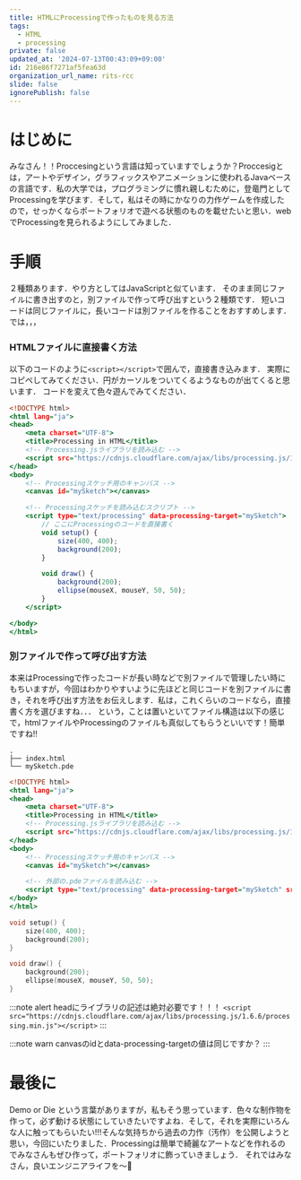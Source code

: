 ```yaml
---
title: HTMLにProcessingで作ったものを見る方法
tags:
  - HTML
  - processing
private: false
updated_at: '2024-07-13T00:43:09+09:00'
id: 216e86f7271af5fea63d
organization_url_name: rits-rcc
slide: false
ignorePublish: false
---
```

# はじめに
みなさん！！Proccesingという言語は知っていますでしょうか？Proccesigとは，アートやデザイン，グラフィックスやアニメーションに使われるJavaベースの言語です．私の大学では，プログラミングに慣れ親しむために，登竜門としてProcessingを学びます．そして，私はその時にかなりの力作ゲームを作成したので，せっかくならポートフォリオで遊べる状態のものを載せたいと思い．webでProcessingを見られるようにしてみました．

# 手順
２種類あります．やり方としてはJavaScriptと似ています．
そのまま同じファイルに書き出すのと，別ファイルで作って呼び出すという２種類です．
短いコードは同じファイルに，長いコードは別ファイルを作ることをおすすめします．
では，，，
### HTMLファイルに直接書く方法
以下のコードのように`<script></script>`で囲んで，直接書き込みます．
実際にコピペしてみてください．円がカーソルをついてくるようなものが出てくると思います．
コードを変えて色々遊んでみてください．
``` index.html
<!DOCTYPE html>
<html lang="ja">
<head>
    <meta charset="UTF-8">
    <title>Processing in HTML</title>
    <!-- Processing.jsライブラリを読み込む -->
    <script src="https://cdnjs.cloudflare.com/ajax/libs/processing.js/1.6.6/processing.min.js"></script>
</head>
<body>
    <!-- Processingスケッチ用のキャンバス -->
    <canvas id="mySketch"></canvas>

    <!-- Processingスケッチを読み込むスクリプト -->
    <script type="text/processing" data-processing-target="mySketch">
        // ここにProcessingのコードを直接書く
        void setup() {
            size(400, 400);
            background(200);
        }

        void draw() {
            background(200);
            ellipse(mouseX, mouseY, 50, 50);
        }
    </script>

</body>
</html>
```
### 別ファイルで作って呼び出す方法
本来はProcessingで作ったコードが長い時などで別ファイルで管理したい時にもちいますが，今回はわかりやすいように先ほどと同じコードを別ファイルに書き，それを呼び出す方法をお伝えします．私は，これくらいのコードなら，直接書く方を選びますね．．．
という，ことは置いといてファイル構造は以下の感じで，htmlファイルやProcessingのファイルも真似してもらうといいです！簡単ですね!!

``` tree.
.
├── index.html
└── mySketch.pde
```

``` index.html
<!DOCTYPE html>
<html lang="ja">
<head>
    <meta charset="UTF-8">
    <title>Processing in HTML</title>
    <!-- Processing.jsライブラリを読み込む -->
    <script src="https://cdnjs.cloudflare.com/ajax/libs/processing.js/1.6.6/processing.min.js"></script>
</head>
<body>
    <!-- Processingスケッチ用のキャンバス -->
    <canvas id="mySketch"></canvas>

    <!-- 外部の.pdeファイルを読み込む -->
    <script type="text/processing" data-processing-target="mySketch" src="mySketch.pde"></script>
</body>
</html>
```

``` mySketch.pde
void setup() {
    size(400, 400);
    background(200);
}

void draw() {
    background(200);
    ellipse(mouseX, mouseY, 50, 50);
}
```

:::note alert
headにライブラリの記述は絶対必要です！！！
`<script src="https://cdnjs.cloudflare.com/ajax/libs/processing.js/1.6.6/processing.min.js"></script>`
:::

:::note warn
canvasのidとdata-processing-targetの値は同じですか？
:::

# 最後に
Demo or Die という言葉がありますが，私もそう思っています．色々な制作物を作って，必ず動ける状態にしていきたいですよね．そして，それを実際にいろんな人に触ってもらいたい!!!そんな気持ちから過去の力作（汚作）を公開しようと思い，今回にいたりました．Processingは簡単で綺麗なアートなどを作れるのでみなさんもぜひ作って，ポートフォリオに飾っていきましょう．
それではみなさん，良いエンジニアライフを〜👋
